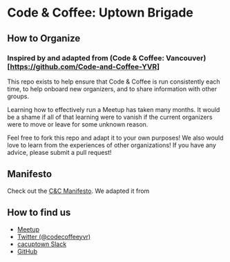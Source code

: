 # Code & Coffee: Uptown Brigade
## How to Organize
### Inspired by and adapted from (Code & Coffee: Vancouver)[https://github.com/Code-and-Coffee-YVR]

This repo exists to help ensure that Code & Coffee is run consistently each time, to help onboard new organizers, and to share information with other groups.

Learning how to effectively run a Meetup has taken many months. It would be a shame if all of that learning were to vanish if the current organizers were to move or leave for some unknown reason.

Feel free to fork this repo and adapt it to your own purposes! We also would love to learn from the experiences of other organizations! If you have any advice, please submit a pull request!

## Manifesto
Check out the [C&C Manifesto](https://github.com/Code-and-Coffee-Uptown-Brigade/how-to-organize/blob/master/Manifesto.md). We adapted it from

## How to find us
- [Meetup](https://www.meetup.com/Code-and-Coffee-Uptown-Brigade/events/242972147/#event-comments-section)
- [Twitter (@codecoffeeyvr)](https://twitter.com/codecoffeeyvr)
- [cacuptown Slack](https://cacuptown.slack.com)
- [GitHub](https://github.com/Code-and-Coffee-Uptown-Brigade/)
